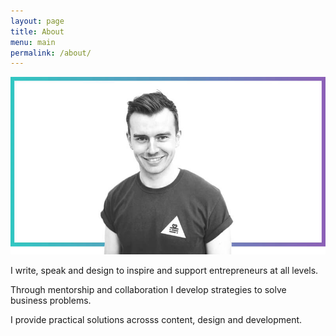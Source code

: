 ```yaml
---
layout: page
title: About
menu: main
permalink: /about/
---
```

![Dan Ryland](/assets/img/dan-ryland.jpg)

I write, speak and design to inspire and support entrepreneurs at all levels.

Through mentorship and collaboration I develop strategies to solve business problems.

I provide practical solutions acrosss content, design and development.